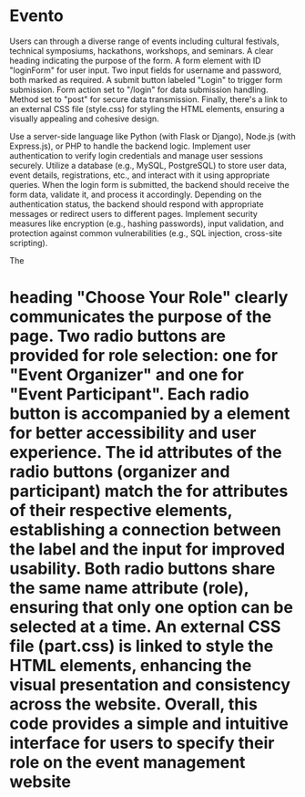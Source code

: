 # Evento
Users can  through a diverse range of events including cultural festivals, technical symposiums, hackathons, workshops, and seminars.
A clear heading indicating the purpose of the form.
A form element with ID "loginForm" for user input.
Two input fields for username and password, both marked as required.
A submit button labeled "Login" to trigger form submission.
Form action set to "/login" for data submission handling.
Method set to "post" for secure data transmission.
Finally, there's a link to an external CSS file (style.css) for styling the HTML elements, ensuring a visually appealing and cohesive design. 

 Use a server-side language like Python (with Flask or Django), Node.js (with Express.js), or PHP to handle the backend logic. Implement user authentication to verify login credentials and manage user sessions securely.
Utilize a database (e.g., MySQL, PostgreSQL) to store user data, event details, registrations, etc., and interact with it using appropriate queries.
 When the login form is submitted, the backend should receive the form data, validate it, and process it accordingly.
Depending on the authentication status, the backend should respond with appropriate messages or redirect users to different pages.
Implement security measures like encryption (e.g., hashing passwords), input validation, and protection against common vulnerabilities (e.g., SQL injection, cross-site scripting).

 The <h1> heading "Choose Your Role" clearly communicates the purpose of the page.
Two radio buttons are provided for role selection: one for "Event Organizer" and one for "Event Participant".
Each radio button is accompanied by a <label> element for better accessibility and user experience.
The id attributes of the radio buttons (organizer and participant) match the for attributes of their respective <label> elements, establishing a connection between the label and the input for improved usability.
Both radio buttons share the same name attribute (role), ensuring that only one option can be selected at a time.
An external CSS file (part.css) is linked to style the HTML elements, enhancing the visual presentation and consistency across the website.
Overall, this code provides a simple and intuitive interface for users to specify their role on the event management website
